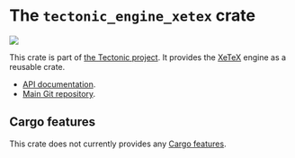 # The `tectonic_engine_xetex` crate

[![](http://meritbadge.herokuapp.com/tectonic_engine_xetex)](https://crates.io/crates/tectonic_engine_xetex)

This crate is part of [the Tectonic
project](https://tectonic-typesetting.github.io/en-US/). It provides the
[XeTeX] engine as a reusable crate.

[XeTeX]: http://www.xetex.org/

- [API documentation](https://docs.rs/tectonic_engine_xetex/).
- [Main Git repository](https://github.com/tectonic-typesetting/tectonic/).


## Cargo features

This crate does not currently provides any [Cargo features][features].

[features]: https://doc.rust-lang.org/cargo/reference/features.html
